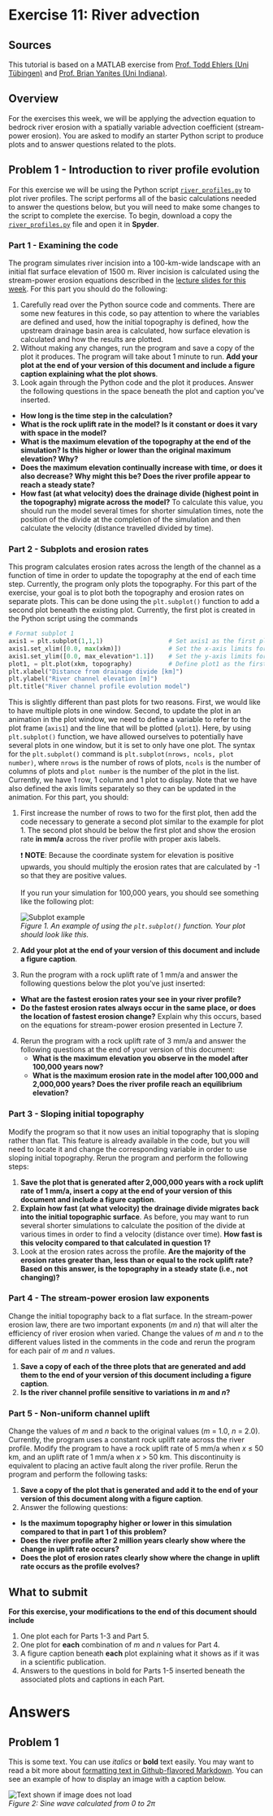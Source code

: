 # Exercise 11: River advection

## Sources
This tutorial is based on a MATLAB exercise from [Prof. Todd Ehlers (Uni Tübingen)](http://www.geo.uni-tuebingen.de/?id=2183) and [Prof. Brian Yanites (Uni Indiana)](http://www.geology.indiana.edu/yanites/index.html).

## Overview
For the exercises this week, we will be applying the advection equation to bedrock river erosion with a spatially variable advection coefficient (stream-power erosion).
You are asked to modify an starter Python script to produce plots and to answer questions related to the plots.

## Problem 1 - Introduction to river profile evolution
For this exercise we will be using the Python script [`river_profiles.py`](river_profiles.py) to plot river profiles.
The script performs all of the basic calculations needed to answer the questions below, but you will need to make some changes to the script to complete the exercise.
To begin, download a copy the [`river_profiles.py`](river_profiles.py) file and open it in **Spyder**.

### Part 1 - Examining the code
The program simulates river incision into a 100-km-wide landscape with an initial flat surface elevation of 1500 m.
River incision is calculated using the stream-power erosion equations described in the [lecture slides for this week](https://github.com/Intro-Quantitative-Geology/Lesson-11-Advection-of-Earths-surface/blob/master/Lesson/Advection-of-the-Earths-surface.pdf).
For this part you should do the following:

1. Carefully read over the Python source code and comments.
There are some new features in this code, so pay attention to where the variables are defined and used, how the initial topography is defined, how the upstream drainage basin area is calculated, how surface elevation is calculated and how the results are plotted.
2. Without making any changes, run the program and save a copy of the plot it produces.
The program will take about 1 minute to run.
**Add your plot at the end of your version of this document and include a figure caption explaining what the plot shows**.
3. Look again through the Python code and the plot it produces.
Answer the following questions in the space beneath the plot and caption you've inserted.
  - **How long is the time step in the calculation?**
  - **What is the rock uplift rate in the model?
  Is it constant or does it vary with space in the model?**
  - **What is the maximum elevation of the topography at the end of the simulation?
  Is this higher or lower than the original maximum elevation?
  Why?**
  - **Does the maximum elevation continually increase with time, or does it also decrease?
  Why might this be?
  Does the river profile appear to reach a steady state?**
  - **How fast (at what velocity) does the drainage divide (highest point in the topography) migrate across the model?**
  To calculate this value, you should run the model several times for shorter simulation times, note the position of the divide at the completion of the simulation and then calculate the velocity (distance travelled divided by time).

### Part 2 - Subplots and erosion rates
This program calculates erosion rates across the length of the channel as a function of time in order to update the topography at the end of each time step. Currently, the program only plots the topography. For this part of the exercise, your goal is to plot both the topography and erosion rates on separate plots. This can be done using the `plt.subplot()` function to add a second plot beneath the existing plot. Currently, the first plot is created in the Python script using the commands

```python
# Format subplot 1
axis1 = plt.subplot(1,1,1)                  # Set axis1 as the first plot
axis1.set_xlim([0.0, max(xkm)])             # Set the x-axis limits for plot 1
axis1.set_ylim([0.0, max_elevation*1.1])    # Set the y-axis limits for plot 1
plot1, = plt.plot(xkm, topography)          # Define plot1 as the first plot
plt.xlabel("Distance from drainage divide [km]")
plt.ylabel("River channel elevation [m]")
plt.title("River channel profile evolution model")
```

This is slightly different than past plots for two reasons. First, we would like to have multiple plots in one window. Second, to update the plot in an animation in the plot window, we need to define a variable to refer to the plot frame (`axis1`) and the line that will be plotted (`plot1`). Here, by using `plt.subplot()` function, we have allowed ourselves to potentially have several plots in one window, but it is set to only have one plot. The syntax for the `plt.subplot()` command is `plt.subplot(nrows, ncols, plot number)`, where `nrows` is the number of rows of plots, `ncols` is the number of columns of plots and `plot number` is the number of the plot in the list. Currently, we have 1 row, 1 column and 1 plot to display. Note that we have also defined the axis limits separately so they can be updated in the animation. For this part, you should:

1. First increase the number of rows to two for the first plot, then add the code necessary to generate a second plot similar to the example for plot 1. The second plot should be below the first plot and show the erosion rate **in mm/a** across the river profile with proper axis labels.

    :heavy_exclamation_mark: **NOTE**: Because the coordinate system for elevation is positive upwards, you should multiply the erosion rates that are calculated by -1 so that they are positive values.<br/><br/>
If you run your simulation for 100,000 years, you should see something like the following plot:

    ![Subplot example](Images/subplot_example_100ka.png)<br/>
    *Figure 1. An example of using the `plt.subplot()` function. Your plot should look like this.*

2. **Add your plot at the end of your version of this document and include a figure caption**.
3. Run the program with a rock uplift rate of 1 mm/a and answer the following questions below the plot you've just inserted:
  - **What are the fastest erosion rates your see in your river profile?**
  - **Do the fastest erosion rates always occur in the same place, or does the location of fastest erosion change?** Explain why this occurs, based on the equations for stream-power erosion presented in Lecture 7.
4. Rerun the program with a rock uplift rate of 3 mm/a and answer the following questions at the end of your version of this document:
    - **What is the maximum elevation you observe in the model after 100,000 years now?**
    - **What is the maximum erosion rate in the model after 100,000 and 2,000,000 years? Does the river profile reach an equilibrium elevation?**

### Part 3 - Sloping initial topography
Modify the program so that it now uses an initial topography that is sloping rather than flat. This feature is already available in the code, but you will need to locate it and change the corresponding variable in order to use sloping initial topography. Rerun the program and perform the following steps:

1. **Save the plot that is generated after 2,000,000 years with a rock uplift rate of 1 mm/a, insert a copy at the end of your version of this document and include a figure caption**.
2. **Explain how fast (at what velocity) the drainage divide migrates back into the initial topographic surface**. As before, you may want to run several shorter simulations to calculate the position of the divide at various times in order to find a velocity (distance over time). **How fast is this velocity compared to that calculated in question 1?**
3. Look at the erosion rates across the profile. **Are the majority of the erosion rates greater than, less than or equal to the rock uplift rate? Based on this answer, is the topography in a steady state (i.e., not changing)?**

### Part 4 - The stream-power erosion law exponents
Change the initial topography back to a flat surface. In the stream-power erosion law, there are two important exponents (*m* and *n*) that will alter the efficiency of river erosion when varied. Change the values of *m* and *n* to the different values listed in the comments in the code and rerun the program for each pair of *m* and *n* values.

1. **Save a copy of each of the three plots that are generated and add them to the end of your version of this document including a figure caption**.
2. **Is the river channel profile sensitive to variations in *m* and *n*?**

### Part 5 - Non-uniform channel uplift
Change the values of *m* and *n* back to the original values (*m* = 1.0, *n* = 2.0). Currently, the program uses a constant rock uplift rate across the river profile. Modify the program to have a rock uplift rate of 5 mm/a when *x* ≤ 50 km, and an uplift rate of 1 mm/a when *x* > 50 km. This discontinuity is equivalent to placing an active fault along the river profile. Rerun the program and perform the following tasks:

1. **Save a copy of the plot that is generated and add it to the end of your version of this document along with a figure caption**.
2. Answer the following questions:
  - **Is the maximum topography higher or lower in this simulation compared to that in part 1 of this problem?**
  - **Does the river profile after 2 million years clearly show where the change in uplift rate occurs?**
  - **Does the plot of erosion rates clearly show where the change in uplift rate occurs as the profile evolves?**


## What to submit
**For this exercise, your modifications to the end of this document should include**

1. One plot each for Parts 1-3 and Part 5.
2. One plot for **each** combination of *m* and *n* values for Part 4.
3. A figure caption beneath **each** plot explaining what it shows as if it was in a scientific publication.
4. Answers to the questions in bold for Parts 1-5 inserted beneath the associated plots and captions in each Part.

# Answers
## Problem 1
This is some text. You can use *italics* or **bold** text easily. You may want to read a bit more about [formatting text in Github-flavored Markdown](https://help.github.com/articles/basic-writing-and-formatting-syntax/). You can see an example of how to display an image with a caption below.

![Text shown if image does not load](Images/sine.png)<br/>
*Figure 2: Sine wave calculated from 0 to 2π*
